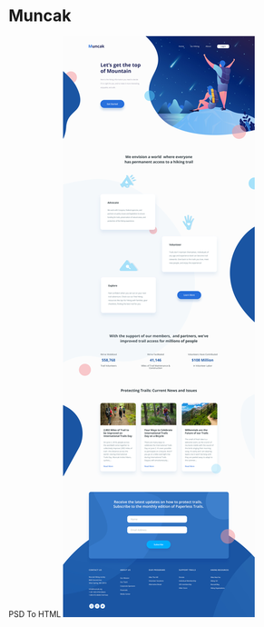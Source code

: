# Muncak
PSD To HTML
![Design preview for the Social proof section coding challenge](./design/Muncak-Landing-Page.jpg)
